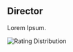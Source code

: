 <script>
import { base } from "$app/paths";
</script>

<section class="justify">

## Director

Lorem Ipsum.

![Rating Distribution]({base}/plots/director_success.png)

</section>

